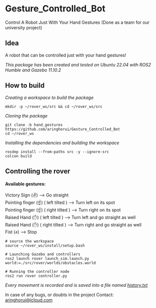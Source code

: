 # Gesture_Controlled_Bot
Control A Robot Just With Your Hand Gestures 
(Done as a team for our university project)

## **Idea**
A robot that can be controlled just with your hand gestures!
 
*This package has been created and tested on Ubuntu 22.04 with ROS2 Humble and Gazebo 11.10.2*

## **How to build**
*Creating a workspace to build the package*
```
mkdir -p ~/rover_ws/src && cd ~/rover_ws/src
```
*Cloning the package*
```
git clone -b hand_gestures https://github.com/aringhorui/Gesture_Controlled_Bot
cd ~/rover_ws
```
*Installing the dependencies and building the workspace*
```
rosdep install --from-paths src -y --ignore-src
colcon build
```

## **Controlling the rover**
#### **Available gestures**: 
Victory Sign (✌️) --> Go straight  
Pointing finger (☝️) ( left tilted ) --> Turn left on its spot  
Pointing finger (☝️) ( right tilted ) --> Turn right on its spot  
Raised Hand (✋) ( left tilted ) --> Turn left and go straight as well  
Raised Hand (✋) ( right tilted ) --> Turn right and go straight as well  
Fist (✊) --> Stop  
```
# source the workspace
source ~/rover_ws/install/setup.bash

# Launching Gazebo and controllers
ros2 launch rover launch_sim.launch.py world:=./src/rover/worlds/obstacles.world

# Running the controller node
ros2 run rover controller.py
```

*Every movement is recorded and is saved into a file named <u>history.txt</u>*


In case of any bugs, or doubts in the project
Contact: aringhorui@icloud.com
